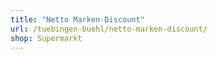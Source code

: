 ```yaml
---
title: "Netto Marken-Discount"
url: /tuebingen-buehl/netto-marken-discount/
shop: Supermarkt
---
```

